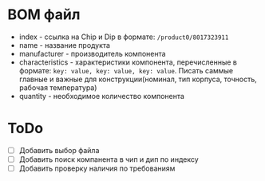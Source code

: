 # BOM файл
- index - ссылка на Chip и Dip в формате: `/product0/8017323911`
- name - название продукта
- manufacturer - производитель компонента
- characteristics - характеристики компонента, перечисленные в формате: `key: value, key: value, key: value`. 
Писать саммые главные и важные для конструкции(номинал, тип корпуса, точность, рабочая температура)
- quantity - необходимое количество компонента


# ToDo
- [ ] Добавить выбор файла
- [ ] Добавить поиск компанента в чип и дип по индексу
- [ ] Добавить проверку наличия по требованиям